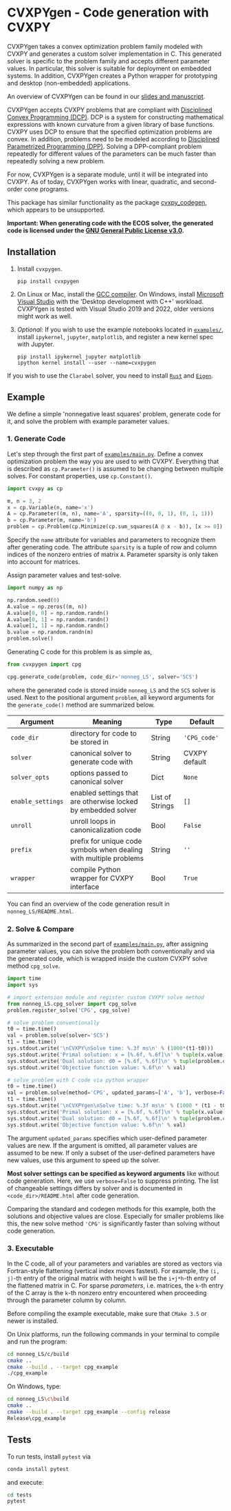 
# CVXPYgen - Code generation with CVXPY

CVXPYgen takes a convex optimization problem family modeled with CVXPY and generates a custom solver implementation in C.
This generated solver is specific to the problem family and accepts different parameter values.
In particular, this solver is suitable for deployment on embedded systems.
In addition, CVXPYgen creates a Python wrapper for prototyping and desktop (non-embedded) applications.

An overview of CVXPYgen can be found in our [slides and manuscript](https://web.stanford.edu/~boyd/papers/cvxpygen.html).

CVXPYgen accepts CVXPY problems that are compliant with [Disciplined Convex Programming (DCP)](https://www.cvxpy.org/tutorial/dcp/index.html).
DCP is a system for constructing mathematical expressions with known curvature from a given library of base functions. 
CVXPY uses DCP to ensure that the specified optimization problems are convex.
In addition, problems need to be modeled according to [Disciplined Parametrized Programming (DPP)](https://www.cvxpy.org/tutorial/advanced/index.html#disciplined-parametrized-programming).
Solving a DPP-compliant problem repeatedly for different values of the parameters can be much faster than repeatedly solving a new problem.

For now, CVXPYgen is a separate module, until it will be integrated into CVXPY.
As of today, CVXPYgen works with linear, quadratic, and second-order cone programs.

This package has similar functionality as the package [cvxpy_codegen](https://github.com/moehle/cvxpy_codegen),
which appears to be unsupported.

**Important: When generating code with the ECOS solver, the generated code is licensed 
under the [GNU General Public License v3.0](https://github.com/embotech/ecos/blob/develop/COPYING).**

## Installation

1. Install `cvxpygen`.
    ```
    pip install cvxpygen
    ```
   

2. On Linux or Mac, install the [GCC compiler](https://gcc.gnu.org).
   On Windows, install [Microsoft Visual Studio](https://visualstudio.microsoft.com/downloads/) 
   with the 'Desktop development with C++' workload.
   CVXPYgen is tested with Visual Studio 2019 and 2022, older versions might work as well.
   

3. *Optional:* If you wish to use the example notebooks located in [``examples/``](https://github.com/cvxgrp/cvxpygen/blob/master/examples/), 
   install ``ipykernel``, ``jupyter``, ``matplotlib``, and register a new kernel spec with Jupyter.
    ```
   pip install ipykernel jupyter matplotlib
   ipython kernel install --user --name=cvxpygen
   ```

If you wish to use the `Clarabel` solver, you need to install [`Rust`](https://www.rust-lang.org/tools/install) and [`Eigen`](https://github.com/oxfordcontrol/Clarabel.cpp#installation).
    
## Example

We define a simple 'nonnegative least squares' problem, generate code for it, and solve the problem with example parameter values.

### 1. Generate Code

Let's step through the first part of [``examples/main.py``](https://github.com/cvxgrp/cvxpygen/blob/master/examples/main.py).
Define a convex optimization problem the way you are used to with CVXPY.
Everything that is described as ``cp.Parameter()`` is assumed to be changing between multiple solves.
For constant properties, use ``cp.Constant()``.

```python
import cvxpy as cp

m, n = 3, 2
x = cp.Variable(n, name='x')
A = cp.Parameter((m, n), name='A', sparsity=((0, 0, 1), (0, 1, 1)))
b = cp.Parameter(m, name='b')
problem = cp.Problem(cp.Minimize(cp.sum_squares(A @ x - b)), [x >= 0])
```

Specify the `name` attribute for variables and parameters to recognize them after generating code.
The attribute `sparsity` is a tuple of row and column indices of the nonzero entries of matrix `A`.
Parameter sparsity is only taken into account for matrices.

Assign parameter values and test-solve.

```python
import numpy as np

np.random.seed(0)
A.value = np.zeros((m, n))
A.value[0, 0] = np.random.randn()
A.value[0, 1] = np.random.randn()
A.value[1, 1] = np.random.randn()
b.value = np.random.randn(m)
problem.solve()
```

Generating C code for this problem is as simple as,

```python
from cvxpygen import cpg

cpg.generate_code(problem, code_dir='nonneg_LS', solver='SCS')
```

where the generated code is stored inside `nonneg_LS` and the `SCS` solver is used. 
Next to the positional argument `problem`, all keyword arguments for the `generate_code()` method are summarized below.

| Argument         | Meaning       | Type          | Default       |
| -------------    | ------------- | ------------- | ------------- |
| `code_dir`       | directory for code to be stored in                                 | String          | `'CPG_code'`  |
| `solver`         | canonical solver to generate code with                             | String          | CVXPY default |
| `solver_opts`    | options passed to canonical solver                                 | Dict            | `None`        |
| `enable_settings`| enabled settings that are otherwise locked by embedded solver      | List of Strings | `[]`          |
| `unroll`         | unroll loops in canonicalization code                              | Bool            | `False`       |
| `prefix`         | prefix for unique code symbols when dealing with multiple problems | String          | `''`          |
| `wrapper`        | compile Python wrapper for CVXPY interface                         | Bool            | `True`        |

You can find an overview of the code generation result in `nonneg_LS/README.html`.

### 2. Solve & Compare

As summarized in the second part of [``examples/main.py``](https://github.com/cvxgrp/cvxpygen/blob/master/examples/main.py), after assigning parameter values, you can solve the problem both conventionally and via the generated code, which is wrapped inside the custom CVXPY solve method ``cpg_solve``.

```python
import time
import sys

# import extension module and register custom CVXPY solve method
from nonneg_LS.cpg_solver import cpg_solve
problem.register_solve('CPG', cpg_solve)

# solve problem conventionally
t0 = time.time()
val = problem.solve(solver='SCS')
t1 = time.time()
sys.stdout.write('\nCVXPY\nSolve time: %.3f ms\n' % (1000*(t1-t0)))
sys.stdout.write('Primal solution: x = [%.6f, %.6f]\n' % tuple(x.value))
sys.stdout.write('Dual solution: d0 = [%.6f, %.6f]\n' % tuple(problem.constraints[0].dual_value))
sys.stdout.write('Objective function value: %.6f\n' % val)

# solve problem with C code via python wrapper
t0 = time.time()
val = problem.solve(method='CPG', updated_params=['A', 'b'], verbose=False)
t1 = time.time()
sys.stdout.write('\nCVXPYgen\nSolve time: %.3f ms\n' % (1000 * (t1 - t0)))
sys.stdout.write('Primal solution: x = [%.6f, %.6f]\n' % tuple(x.value))
sys.stdout.write('Dual solution: d0 = [%.6f, %.6f]\n' % tuple(problem.constraints[0].dual_value))
sys.stdout.write('Objective function value: %.6f\n' % val)
```

The argument `updated_params` specifies which user-defined parameter values are new.
If the argument is omitted, all parameter values are assumed to be new.
If only a subset of the user-defined parameters have new values, use this argument to speed up the solver.

**Most solver settings can be specified as keyword arguments** like without code generation. 
Here, we use `verbose=False` to suppress printing.
The list of changeable settings differs by solver and is documented in `<code_dir>/README.html` after code generation.

Comparing the standard and codegen methods for this example, both the solutions and objective values are close.
Especially for smaller problems like this, the new solve method ``'CPG'`` is significantly faster than solving without code generation.

### 3. Executable

In the C code, all of your parameters and variables are stored as vectors via Fortran-style flattening (vertical index moves fastest).
For example, the `(i, j)`-th entry of the original matrix with height `h` will be the `i+j*h`-th entry of the flattened matrix in C.
For sparse *parameters*, i.e. matrices, the `k`-th entry of the C array is the `k`-th nonzero entry encountered when proceeding
through the parameter column by column.

Before compiling the example executable, make sure that ``CMake 3.5`` or newer is installed.

On Unix platforms, run the following commands in your terminal to compile and run the program:

```bash
cd nonneg_LS/c/build
cmake ..
cmake --build . --target cpg_example
./cpg_example
```

On Windows, type:

```bash
cd nonneg_LS\c\build
cmake ..
cmake --build . --target cpg_example --config release
Release\cpg_example
```

## Tests

To run tests, install ``pytest`` via

```bash
conda install pytest
```

and execute:

```bash
cd tests
pytest
```
